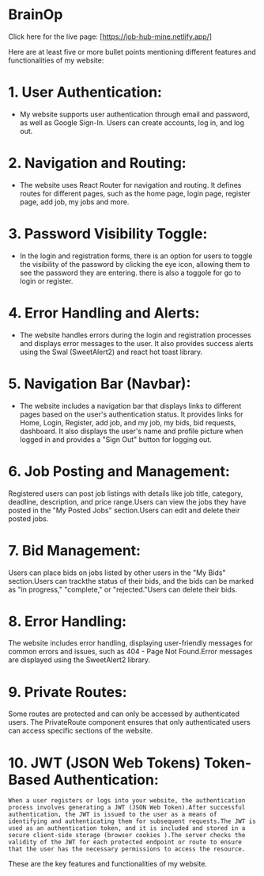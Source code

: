 # BrainOp

Click here for the live page: [https://job-hub-mine.netlify.app/]

Here are at least five or more bullet points mentioning different features and functionalities of my website:

# 1. User Authentication:

- My website supports user authentication through email and password, as well as Google Sign-In. Users can create accounts, log in, and log out.

# 2. Navigation and Routing:

- The website uses React Router for navigation and routing. It defines routes for different pages, such as the home page, login page, register page, add job, my jobs and more.

# 3. Password Visibility Toggle:

- In the login and registration forms, there is an option for users to toggle the visibility of the password by clicking the eye icon, allowing them to see the password they are entering.
  there is also a toggole for go to login or register.

# 4. Error Handling and Alerts:

- The website handles errors during the login and registration processes and displays error messages to the user. It also provides success alerts using the Swal (SweetAlert2) and react hot toast library.

# 5. Navigation Bar (Navbar):

- The website includes a navigation bar that displays links to different pages based on the user's authentication status. It provides links for Home, Login, Register, add job, and my job, my bids, bid requests, dashboard. It also displays the user's name and profile picture when logged in and provides a "Sign Out" button for logging out.

# 6. Job Posting and Management:

Registered users can post job listings with details like job title, category, deadline, description, and price range.Users can view the jobs they have posted in the "My Posted Jobs" section.Users can edit and delete their posted jobs.

# 7. Bid Management:

Users can place bids on jobs listed by other users in the "My Bids" section.Users can trackthe status of their bids, and the bids can be marked as "in progress," "complete," or "rejected."Users can delete their bids.

# 8. Error Handling:

The website includes error handling, displaying user-friendly messages for common errors and issues, such as 404 - Page Not Found.Error messages are displayed using the SweetAlert2 library.

# 9. Private Routes:

Some routes are protected and can only be accessed by authenticated users. The PrivateRoute component ensures that only authenticated users can access specific sections of the website.

# 10. JWT (JSON Web Tokens) Token-Based Authentication:

    When a user registers or logs into your website, the authentication process involves generating a JWT (JSON Web Token).After successful authentication, the JWT is issued to the user as a means of identifying and authenticating them for subsequent requests.The JWT is used as an authentication token, and it is included and stored in a secure client-side storage (browser cookies ).The server checks the validity of the JWT for each protected endpoint or route to ensure that the user has the necessary permissions to access the resource.

These are the key features and functionalities of my website.
